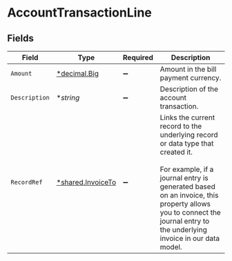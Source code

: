 # AccountTransactionLine


## Fields

| Field                                                                                                                                                                                                                                                   | Type                                                                                                                                                                                                                                                    | Required                                                                                                                                                                                                                                                | Description                                                                                                                                                                                                                                             |
| ------------------------------------------------------------------------------------------------------------------------------------------------------------------------------------------------------------------------------------------------------- | ------------------------------------------------------------------------------------------------------------------------------------------------------------------------------------------------------------------------------------------------------- | ------------------------------------------------------------------------------------------------------------------------------------------------------------------------------------------------------------------------------------------------------- | ------------------------------------------------------------------------------------------------------------------------------------------------------------------------------------------------------------------------------------------------------- |
| `Amount`                                                                                                                                                                                                                                                | [*decimal.Big](https://pkg.go.dev/github.com/ericlagergren/decimal#Big)                                                                                                                                                                                 | :heavy_minus_sign:                                                                                                                                                                                                                                      | Amount in the bill payment currency.                                                                                                                                                                                                                    |
| `Description`                                                                                                                                                                                                                                           | **string*                                                                                                                                                                                                                                               | :heavy_minus_sign:                                                                                                                                                                                                                                      | Description of the account transaction.                                                                                                                                                                                                                 |
| `RecordRef`                                                                                                                                                                                                                                             | [*shared.InvoiceTo](../../../pkg/models/shared/invoiceto.md)                                                                                                                                                                                            | :heavy_minus_sign:                                                                                                                                                                                                                                      | Links the current record to the underlying record or data type that created it. <br/><br/>For example, if a journal entry is generated based on an invoice, this property allows you to connect the journal entry to the underlying invoice in our data model.  |